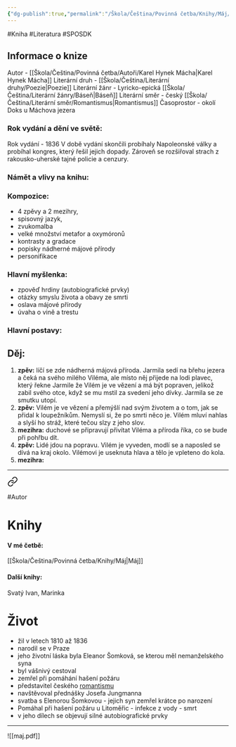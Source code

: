 ```yaml
---
{"dg-publish":true,"permalink":"/Škola/Čeština/Povinná četba/Knihy/Máj/","created":"2024-03-18T20:55:45.487+01:00","updated":"2024-03-13T18:26:40.686+01:00"}
---
```


#Kniha #Literatura #SPOSDK
## Informace o knize
Autor - [[Škola/Čeština/Povinná četba/Autoři/Karel Hynek Mácha\|Karel Hynek Mácha]]
Literární druh - [[Škola/Čeština/Literární druhy/Poezie\|Poezie]]
Literární žánr - Lyricko-epická [[Škola/Čeština/Literární žánry/Báseň\|Báseň]]
Literární směr - český [[Škola/Čeština/Literární směr/Romantismus\|Romantismus]]
Časoprostor - okolí Doks u Máchova jezera
### Rok vydání a dění ve světě:
Rok vydání - 1836
V době vydání skončili probíhaly Napoleonské války a probíhal kongres, který řešil jejich dopady. Zároveň se rozšiřoval strach z rakousko-uherské tajné policie a cenzury.
### Námět a vlivy na knihu:
### Kompozice: 
- 4 zpěvy a 2 mezihry, 
- spisovný jazyk, 
- zvukomalba
- velké množství metafor a oxymóronů
- kontrasty a gradace
- popisky nádherné májové přírody
- personifikace
### Hlavní myšlenka:
- zpověď hrdiny (autobiografické prvky) 
- otázky smyslu života a obavy ze smrti
- oslava májové přírody
- úvaha o vině a trestu
### Hlavní postavy:

## Děj:
1. **zpěv:** líčí se zde nádherná májová příroda. Jarmila sedí na břehu jezera a čeká na svého milého Viléma, ale místo něj přijede na lodi plavec, který řekne Jarmile že Vilém je ve vězení a má být popraven, jelikož zabil svého otce, když se mu mstil za svedení jeho dívky. Jarmila se ze smutku utopí.
2. **zpěv:** Vilém je ve vězení a přemýšlí nad svým životem a o tom, jak se přidal k loupežníkům. Nemyslí si, že po smrti něco je. Vilém mluví nahlas a slyší ho stráž, které tečou slzy z jeho slov.
1. **mezihra:** duchové se připravují přivítat Viléma a příroda říka, co se bude při pohřbu dít.
3. **zpěv:** Lidé jdou na popravu. Vilém je vyveden, modlí se a naposled se dívá na kraj okolo. Vilémovi je useknuta hlava a tělo je vpleteno do kola.
2. **mezihra:**  

___

<div class="transclusion internal-embed is-loaded"><a class="markdown-embed-link" href="/skola/cestina/povinna-cetba/autori/karel-hynek-macha/" aria-label="Open link"><svg xmlns="http://www.w3.org/2000/svg" width="24" height="24" viewBox="0 0 24 24" fill="none" stroke="currentColor" stroke-width="2" stroke-linecap="round" stroke-linejoin="round" class="svg-icon lucide-link"><path d="M10 13a5 5 0 0 0 7.54.54l3-3a5 5 0 0 0-7.07-7.07l-1.72 1.71"></path><path d="M14 11a5 5 0 0 0-7.54-.54l-3 3a5 5 0 0 0 7.07 7.07l1.71-1.71"></path></svg></a><div class="markdown-embed">




#Autor 
# Knihy
#### V mé četbě:
[[Škola/Čeština/Povinná četba/Knihy/Máj\|Máj]]
#### Další knihy:
Svatý Ivan, Marinka
# Život
- žil v letech 1810 až 1836
- narodil se v Praze
- jeho životní láska byla Eleanor Šomková, se kterou měl nemanželského syna
- byl vášnivý cestoval
- zemřel při pomáhání hašení požáru
- představitel českého [romantismu](Romantismus.md)
- navštěvoval přednášky Josefa Jungmanna
- svatba s Elenorou Šomkovou - jejich syn zemřel krátce po narození
- Pomáhal při hašení požáru u Litoměřic - infekce z vody - smrt
- v jeho dílech se objevují silné autobiografické prvky



</div></div>

___

![[maj.pdf]]
